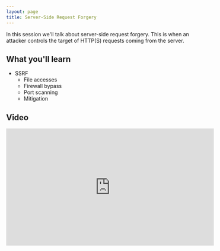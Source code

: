```yaml
---
layout: page
title: Server-Side Request Forgery
---
```


In this session we'll talk about server-side request forgery.  This is when an attacker controls the target of HTTP(S) requests coming from the server.

What you'll learn
-----------------

- SSRF
	- File accesses
	- Firewall bypass
	- Port scanning
	- Mitigation

Video
-----

<div class="container">
	<iframe width="560" height="315" src="https://www.youtube-nocookie.com/embed/66ni2BTIjS8" frameborder="0" allow="accelerometer; autoplay; encrypted-media; gyroscope; picture-in-picture" allowfullscreen></iframe>
</div>
